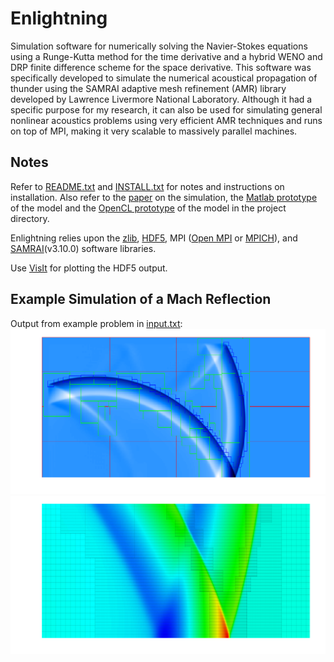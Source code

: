 # Enlightning

Simulation software for numerically solving the Navier-Stokes equations using a Runge-Kutta method for the time derivative and a hybrid WENO and DRP finite difference scheme for the space derivative. This software was specifically developed to simulate the numerical acoustical propagation of thunder using the SAMRAI adaptive mesh refinement (AMR) library developed by Lawrence Livermore National Laboratory. Although it had a specific purpose for my research, it can also be used for simulating general nonlinear acoustics problems using very efficient AMR techniques and runs on top of MPI, making it very scalable to massively parallel machines.

## Notes

Refer to [README.txt](README.txt) and [INSTALL.txt](INSTALL.txt) for notes and instructions on installation. Also refer to the [paper](paper/jr_dissertation.pdf) on the simulation, the [Matlab prototype](matlab/hybrid.m) of the model and the [OpenCL prototype](opencl/main.c) of the model in the project directory.

Enlightning relies upon the [zlib](http://www.zlib.net/), [HDF5](http://www.hdfgroup.org/HDF5/), MPI ([Open MPI](http://www.open-mpi.org) or [MPICH](http://www.mpich.org)), and [SAMRAI](https://computation-rnd.llnl.gov/SAMRAI/)(v3.10.0) software libraries.

Use [VisIt](https://wci.llnl.gov/simulation/computer-codes/visit/) for plotting the HDF5 output.

## Example Simulation of a Mach Reflection
Output from example problem in [input.txt](input.txt):
![Screenshot](media/mach_stem1.png)
![Screenshot](media/mach_stem2.png)
